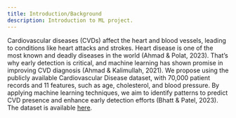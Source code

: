 ```yaml
---
title: Introduction/Background
description: Introduction to ML project.
---
```


Cardiovascular diseases (CVDs) affect the heart and blood vessels, leading to conditions like heart attacks and strokes. Heart disease is one of the most known and deadly diseases in the world (Ahmad & Polat, 2023). That’s why early detection is critical, and machine learning has shown promise in improving CVD diagnosis (Ahmad & Kalimullah, 2021). We propose using the publicly available Cardiovascular Disease dataset, with 70,000 patient records and 11 features, such as age, cholesterol, and blood pressure. By applying machine learning techniques, we aim to identify patterns to predict CVD presence and enhance early detection efforts (Bhatt & Patel, 2023). The dataset is available [here](https://www.google.com/url?q=https://www.kaggle.com/datasets/sulianova/cardiovascular-disease-dataset&sa=D&source=docs&ust=1728072500349576&usg=AOvVaw1Ix_1oqHLBHuKsN8pvNDNU).

